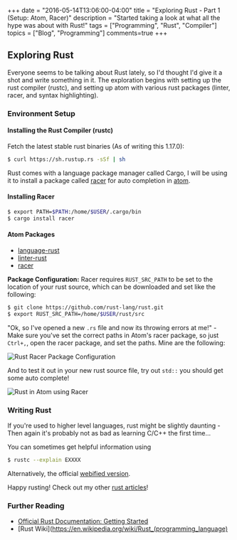 +++
date = "2016-05-14T13:06:00-04:00"
title = "Exploring Rust - Part 1 (Setup: Atom, Racer)"
description = "Started taking a look at what all the hype was about with Rust!"
tags = ["Programming", "Rust", "Compiler"]
topics = ["Blog", "Programming"]
comments=true
+++

## Exploring Rust
Everyone seems to be talking about Rust lately, so I'd thought I'd give it a shot and write something in it. The exploration begins with setting up the rust compiler (rustc), and setting up atom with various rust packages (linter, racer, and syntax highlighting).

### Environment Setup

#### Installing the Rust Compiler (rustc)

Fetch the latest stable rust binaries (As of writing this 1.17.0):
```bash
$ curl https://sh.rustup.rs -sSf | sh
```

Rust comes with a language package manager called Cargo, I will be using it to install a package called [racer](https://github.com/phildawes/racer) for auto completion in [atom](https://atom.io/).

#### Installing Racer
```bash
$ export PATH=$PATH:/home/$USER/.cargo/bin
$ cargo install racer
```

#### Atom Packages
* [language-rust](https://atom.io/packages/language-rust)
* [linter-rust](https://atom.io/packages/linter-rust)
* [racer](https://atom.io/packages/racer)

**Package Configuration:**
Racer requires ```RUST_SRC_PATH``` to be set to the location of your rust source, which can be downloaded and set like the following:
```bash
$ git clone https://github.com/rust-lang/rust.git
$ export RUST_SRC_PATH=/home/$USER/rust/src
```

"Ok, so I've opened a new ```.rs``` file and now its throwing errors at me!" - Make sure you've set the correct paths in Atom's racer package, so just ```Ctrl+,```, open the racer package, and set the paths. Mine are the following:

![Rust Racer Package Configuration](http://i.imgur.com/c6VnjVi.jpg)

And to test it out in your new rust source file, try out ```std::``` you should get some auto complete!

![Rust in Atom using Racer](http://i.imgur.com/tm2eeXU.jpg)

### Writing Rust

If you're used to higher level languages, rust might be slightly daunting - Then again it's probably not as bad as learning C/C++ the first time...

You can sometimes get helpful information using
```bash
$ rustc --explain EXXXX
```
Alternatively, the official [webified version](https://doc.rust-lang.org/error-index.html).

Happy rusting! Check out my other [rust articles](http://simonwillshire.com/public/tags/rust/)!

### Further Reading

* [Official Rust Documentation: Getting Started](http://doc.rust-lang.org/book/getting-started.html)
* [Rust Wiki](https://en.wikipedia.org/wiki/Rust_(programming_language)
